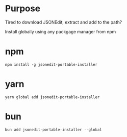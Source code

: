 # Purpose

Tired to download JSONEdit, extract and add to the path?

Install globally using any packgage manager from npm

# npm

```
npm install -g jsonedit-portable-installer
```

# yarn

```
yarn global add jsonedit-portable-installer
```

# bun

```
bun add jsonedit-portable-installer --global
```
